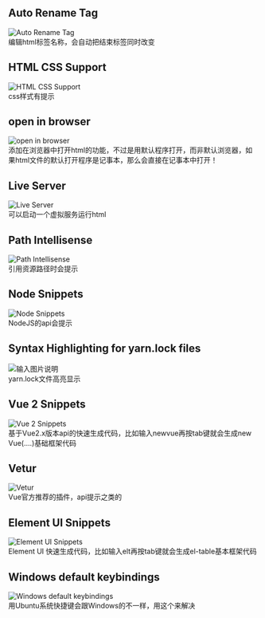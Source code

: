 ## Auto Rename Tag
![Auto Rename Tag](https://images.gitee.com/uploads/images/2019/1128/170933_0dd14921_5449551.png "屏幕截图.png")<br>
编辑html标签名称，会自动把结束标签同时改变 
## HTML CSS Support
![HTML CSS Support](https://images.gitee.com/uploads/images/2019/1128/171520_7fe8e990_5449551.png "屏幕截图.png")<br>
css样式有提示
## open in browser
![open in browser](https://images.gitee.com/uploads/images/2019/1128/171649_e7c31c4a_5449551.png "屏幕截图.png")<br>
添加在浏览器中打开html的功能，不过是用默认程序打开，而非默认浏览器，如果html文件的默认打开程序是记事本，那么会直接在记事本中打开！ 
## Live Server
![Live Server](https://images.gitee.com/uploads/images/2019/1128/172200_647c7765_5449551.png "屏幕截图.png")<br>
可以启动一个虚拟服务运行html 
## Path Intellisense
![Path Intellisense](https://images.gitee.com/uploads/images/2019/1128/172448_e7ca72e4_5449551.png "屏幕截图.png")<br>
引用资源路径时会提示
## Node Snippets
![Node Snippets](https://images.gitee.com/uploads/images/2019/1128/172731_b1ba1712_5449551.png "屏幕截图.png")<br>
NodeJS的api会提示
## Syntax Highlighting for yarn.lock files
![输入图片说明](https://images.gitee.com/uploads/images/2019/1223/000917_8011ddcf_5449551.png "屏幕截图.png")<br>
yarn.lock文件高亮显示
## Vue 2 Snippets
![Vue 2 Snippets](https://images.gitee.com/uploads/images/2019/1128/173226_2d199abd_5449551.png "屏幕截图.png")<br>
基于Vue2.x版本api的快速生成代码，比如输入newvue再按tab键就会生成new Vue(....)基础框架代码
## Vetur
![Vetur](https://images.gitee.com/uploads/images/2019/1128/173442_d51e9cbc_5449551.png "屏幕截图.png")<br>
Vue官方推荐的插件，api提示之类的
## Element UI Snippets
![Element UI Snippets](https://images.gitee.com/uploads/images/2019/1128/174126_266119e2_5449551.png "屏幕截图.png")<br>
Element UI 快速生成代码，比如输入elt再按tab键就会生成el-table基本框架代码
## Windows default keybindings
![Windows default keybindings](https://images.gitee.com/uploads/images/2019/1203/155957_210fddc6_5449551.png "屏幕截图.png")<br>
用Ubuntu系统快捷键会跟Windows的不一样，用这个来解决
